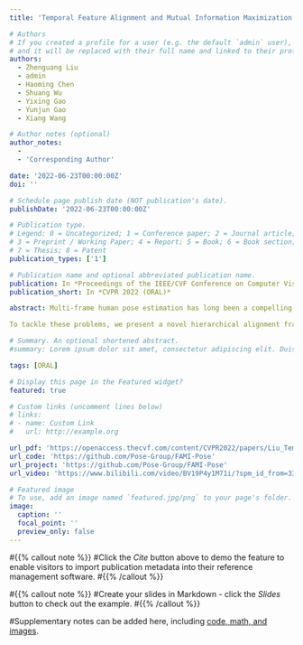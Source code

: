 ```yaml
---
title: 'Temporal Feature Alignment and Mutual Information Maximization for Video-Based Human Pose Estimation'

# Authors
# If you created a profile for a user (e.g. the default `admin` user), write the username (folder name) here
# and it will be replaced with their full name and linked to their profile.
authors:
  - Zhenguang Liu
  - admin
  - Haoming Chen
  - Shuang Wu
  - Yixing Gao
  - Yunjun Gao
  - Xiang Wang

# Author notes (optional)
author_notes:
  - 
  - 'Corresponding Author'

date: '2022-06-23T00:00:00Z'
doi: ''

# Schedule page publish date (NOT publication's date).
publishDate: '2022-06-23T00:00:00Z'

# Publication type.
# Legend: 0 = Uncategorized; 1 = Conference paper; 2 = Journal article;
# 3 = Preprint / Working Paper; 4 = Report; 5 = Book; 6 = Book section;
# 7 = Thesis; 8 = Patent
publication_types: ['1']

# Publication name and optional abbreviated publication name.
publication: In *Proceedings of the IEEE/CVF Conference on Computer Vision and Pattern Recognition (CVPR)*
publication_short: In *CVPR 2022 (ORAL)*

abstract: Multi-frame human pose estimation has long been a compelling and fundamental problem in computer vision. This task is challenging due to fast motion and pose occlusion that frequently occur in videos. State-of-the-art methods strive to incorporate additional visual evidences from neighboring frames (supporting frames) to facilitate the pose estimation of the current frame (key frame). One aspect that has been obviated so far, is the fact that current methods directly aggregate unaligned contexts across frames. The spatial-misalignment between pose features of the current frame and neighboring frames might lead to unsatisfactory results. More importantly, existing approaches build upon the straightforward pose estimation loss, which unfortunately cannot constrain the network to fully leverage useful information from neighboring frames.

To tackle these problems, we present a novel hierarchical alignment framework, which leverages coarse-to-ﬁne deformations to progressively update a neighboring frame to align with the current frame at the feature level. We further propose to explicitly supervise the knowledge extraction from neighboring frames, guaranteeing that useful complementary cues are extracted. To achieve this goal, we theoretically analyzed the mutual information between the frames and arrived at a loss that maximizes the taskrelevant mutual information. These allow us to rank No.1 in the Multi-frame Person Pose Estimation Challenge on benchmark dataset PoseTrack2017, and obtain state-of-the-art performance on benchmarks Sub-JHMDB and PoseTrack2018. Our code is released at https://github.com/Pose-Group/FAMI-Pose, hoping that it will be useful to the community.

# Summary. An optional shortened abstract.
#summary: Lorem ipsum dolor sit amet, consectetur adipiscing elit. Duis posuere tellus ac convallis placerat. Proin tincidunt magna 

tags: [ORAL]

# Display this page in the Featured widget?
featured: true

# Custom links (uncomment lines below)
# links:
# - name: Custom Link
#   url: http://example.org

url_pdf: 'https://openaccess.thecvf.com/content/CVPR2022/papers/Liu_Temporal_Feature_Alignment_and_Mutual_Information_Maximization_for_Video-Based_Human_CVPR_2022_paper.pdf'
url_code: 'https://github.com/Pose-Group/FAMI-Pose'
url_project: 'https://github.com/Pose-Group/FAMI-Pose'
url_video: 'https://www.bilibili.com/video/BV19P4y1M71i/?spm_id_from=333.788.recommend_more_video.-1&vd_source=a84d804ab6c69041428e81bb93f56dee'

# Featured image
# To use, add an image named `featured.jpg/png` to your page's folder.
image:
  caption: ''
  focal_point: ''
  preview_only: false
---
```






#{{% callout note %}}
#Click the _Cite_ button above to demo the feature to enable visitors to import publication metadata into their reference management software.
#{{% /callout %}}

#{{% callout note %}}
#Create your slides in Markdown - click the _Slides_ button to check out the example.
#{{% /callout %}}

#Supplementary notes can be added here, including [code, math, and images](https://wowchemy.com/docs/writing-markdown-latex/).

